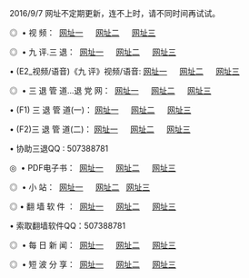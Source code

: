 2016/9/7  网址不定期更新，连不上时，请不同时间再试试。
<p>◎   • 视 频： 
<a href="http://wi.endlessmovie.com/tv/" target="_blank">网址一</a> 　 
<a href="http://wi.endlessmovie.com/9018.html" target="_blank">网址二</a> 　 
<a href="http://wi.endlessmovie.com/9449.html" target="_blank">网址三</a></p>
<p>◎   • 九 评.三 退：  
<a href="http://wi.endlessmovie.com/tt/" target="_blank">网址一</a> 　 
<a href="http://wi.endlessmovie.com/v2/" target="_blank">网址二</a> 　 
<a href="http://wi.endlessmovie.com/t/" target="_blank">网址三</a> 　</p>
<p>  • (E2_视频/语音)《九 评》视频/语音: 
<a href="http://wi.endlessmovie.com/7738.html" target="_blank">网址一</a> 　 
<a href="http://wi.endlessmovie.com/7614.html" target="_blank">网址二</a> 　 
<a href="http://wi.endlessmovie.com/7633.html" target="_blank">网址三</a></p>
<p>◎   • 三 退 管 道...退 党 网：  
<a href="http://wi.endlessmovie.com/go/8/" target="_blank">网址一</a> 　 
<a href="http://wi.endlessmovie.com/go/8/" target="_blank">网址二</a> 　 
<a href="http://wi.endlessmovie.com/go/8/" target="_blank">网址三</a></p>
<p>  • (F1) 三 退 管 道(一)： 
<a href="http://wi.endlessmovie.com/dd/" target="_blank">网址一</a> 　 
<a href="http://wi.endlessmovie.com/dd/" target="_blank">网址二</a> 　 
<a href="http://wi.endlessmovie.com/dd/" target="_blank">网址三</a></p>
<p>  • (F2)三 退 管 道(二)： 
<a href="http://wi.endlessmovie.com/d/" target="_blank">网址一</a> 　 
<a href="http://wi.endlessmovie.com/d/" target="_blank">网址二</a> 　 
<a href="http://wi.endlessmovie.com/d/" target="_blank">网址三</a></p>
<p>  • 协助三退QQ : 507388781</p>
<p>◎   • PDF电子书：  
<a href="http://wi.endlessmovie.com/p/" target="_blank">网址一</a> 　 
<a href="http://wi.endlessmovie.com/p/" target="_blank">网址二</a> 　 
<a href="http://wi.endlessmovie.com/p/" target="_blank">网址三</a></p>
<p>◎ </span>  •  小 站：  
<a href="http://wi.endlessmovie.com/" target="_blank">网址一</a> 　 
<a href="http://wi.endlessmovie.com/" target="_blank">网址二</a>   
<a href="http://wi.endlessmovie.com/" target="_blank">网址三</a></p>
<p>◎  • 翻 墙 软 件 ：  
<a href="http://wi.endlessmovie.com/ff/" target="_blank">网址一</a> 　 
<a href="http://wi.endlessmovie.com/ff/" target="_blank">网址二</a> 　 
<a href="http://wi.endlessmovie.com/ff/" target="_blank">网址三</a></p>
<p>  • 索取翻墙软件QQ：507388781</p>
<p>◎ </span>  • 每 日 新 闻：  
<a href="http://wi.endlessmovie.com/day/" target="_blank">网址一</a> 　 
<a href="http://wi.endlessmovie.com/day/" target="_blank">网址二</a> 　 
<a href="http://wi.endlessmovie.com/day/" target="_blank">网址三</a></p>
<p>◎ </span>  • 短 波 分 享：  
<a href="http://wi.endlessmovie.com/h/" target="_blank">网址一</a> 　 
<a href="http://wi.endlessmovie.com/h/" target="_blank">网址二</a> 　 
<a href="http://wi.endlessmovie.com/h/" target="_blank">网址三</a></p>
